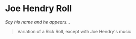 # Joe Hendry Roll

*Say his name and he appears...*

> Variation of a Rick Roll, except with Joe Hendry's music